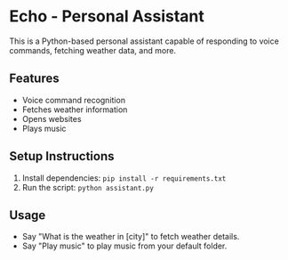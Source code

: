 # Echo - Personal Assistant
This is a Python-based personal assistant capable of responding to voice commands, fetching weather data, and more.

## Features
- Voice command recognition
- Fetches weather information
- Opens websites
- Plays music

## Setup Instructions
1. Install dependencies: `pip install -r requirements.txt`
2. Run the script: `python assistant.py`

## Usage
- Say "What is the weather in [city]" to fetch weather details.
- Say "Play music" to play music from your default folder.
